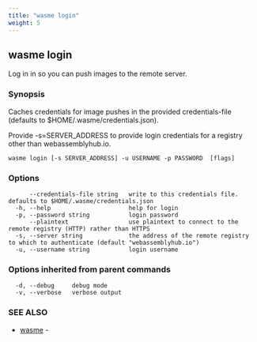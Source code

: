 ```yaml
---
title: "wasme login"
weight: 5
---
```

## wasme login

Log in in so you can push images to the remote server.

### Synopsis


Caches credentials for image pushes in the provided credentials-file (defaults to $HOME/.wasme/credentials.json).

Provide -s=SERVER_ADDRESS to provide login credentials for a registry other than webassemblyhub.io.



```
wasme login [-s SERVER_ADDRESS] -u USERNAME -p PASSWORD  [flags]
```

### Options

```
      --credentials-file string   write to this credentials file. defaults to $HOME/.wasme/credentials.json
  -h, --help                      help for login
  -p, --password string           login password
      --plaintext                 use plaintext to connect to the remote registry (HTTP) rather than HTTPS
  -s, --server string             the address of the remote registry to which to authenticate (default "webassemblyhub.io")
  -u, --username string           login username
```

### Options inherited from parent commands

```
  -d, --debug     debug mode
  -v, --verbose   verbose output
```

### SEE ALSO

* [wasme](../wasme)	 - 

